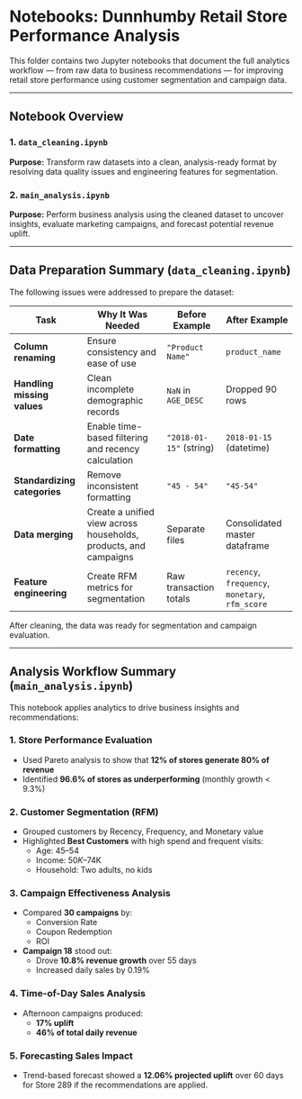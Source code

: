 # Notebooks: Dunnhumby Retail Store Performance Analysis

This folder contains two Jupyter notebooks that document the full analytics workflow — from raw data to business recommendations — for improving retail store performance using customer segmentation and campaign data.

---

## Notebook Overview

### 1. `data_cleaning.ipynb`  
**Purpose:** Transform raw datasets into a clean, analysis-ready format by resolving data quality issues and engineering features for segmentation.

### 2. `main_analysis.ipynb`  
**Purpose:** Perform business analysis using the cleaned dataset to uncover insights, evaluate marketing campaigns, and forecast potential revenue uplift.

---

## Data Preparation Summary (`data_cleaning.ipynb`)

The following issues were addressed to prepare the dataset:

| Task                        | Why It Was Needed                                     | Before Example             | After Example              |
|-----------------------------|-------------------------------------------------------|----------------------------|----------------------------|
| **Column renaming**         | Ensure consistency and ease of use                    | `"Product Name"`           | `product_name`             |
| **Handling missing values** | Clean incomplete demographic records                  | `NaN` in `AGE_DESC`        | Dropped 90 rows            |
| **Date formatting**         | Enable time-based filtering and recency calculation   | `"2018-01-15"` (string)    | `2018-01-15` (datetime)    |
| **Standardizing categories**| Remove inconsistent formatting                        | `"45 - 54"`                | `"45-54"`                  |
| **Data merging**            | Create a unified view across households, products, and campaigns | Separate files | Consolidated master dataframe |
| **Feature engineering**     | Create RFM metrics for segmentation                   | Raw transaction totals     | `recency`, `frequency`, `monetary`, `rfm_score` |


After cleaning, the data was ready for segmentation and campaign evaluation.

---

## Analysis Workflow Summary (`main_analysis.ipynb`)

This notebook applies analytics to drive business insights and recommendations:

### 1. Store Performance Evaluation
- Used Pareto analysis to show that **12% of stores generate 80% of revenue**
- Identified **96.6% of stores as underperforming** (monthly growth < 9.3%)

### 2. Customer Segmentation (RFM)
- Grouped customers by Recency, Frequency, and Monetary value
- Highlighted **Best Customers** with high spend and frequent visits:
  - Age: 45–54  
  - Income: $50K–$74K  
  - Household: Two adults, no kids

### 3. Campaign Effectiveness Analysis
- Compared **30 campaigns** by:
  - Conversion Rate
  - Coupon Redemption
  - ROI
- **Campaign 18** stood out:
  - Drove **10.8% revenue growth** over 55 days
  - Increased daily sales by 0.19%

### 4. Time-of-Day Sales Analysis
- Afternoon campaigns produced:
  - **17% uplift**
  - **46% of total daily revenue**

### 5. Forecasting Sales Impact
- Trend-based forecast showed a **12.06% projected uplift** over 60 days for Store 289 if the recommendations are applied.
